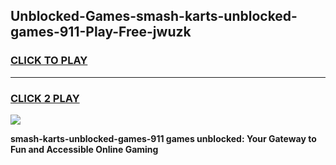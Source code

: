 
## Unblocked-Games-smash-karts-unblocked-games-911-Play-Free-jwuzk
<h3>
<a href="https://premium76.site?title=smash-karts-unblocked-games-911&ref=22A">CLICK TO PLAY</a></h3>
<hr>

<h3>
<a href="https://premium76.site?title=smash-karts-unblocked-games-911&ref=22A">CLICK 2 PLAY</a>
  
</h3>

<a href="https://premium76.site?title=smash-karts-unblocked-games-911&ref=22A"><img src="https://clearcache.store/games.png"></a>


**smash-karts-unblocked-games-911 games unblocked: Your Gateway to Fun and Accessible Online Gaming**
